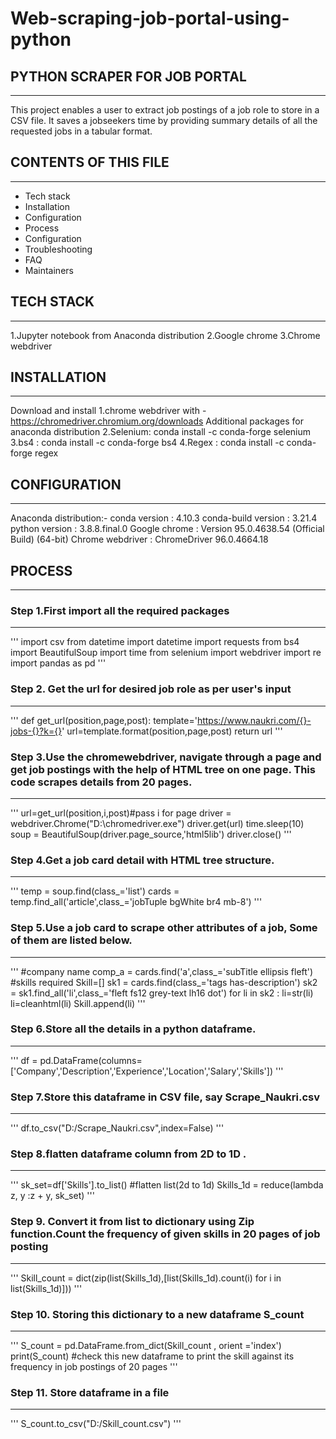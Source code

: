 # Web-scraping-job-portal-using-python
## PYTHON SCRAPER FOR JOB PORTAL
-------------------------------
This project enables a user to extract job postings of a job role to store in a CSV file. It saves a jobseekers time by providing summary details of all the requested jobs in a tabular format.

## CONTENTS OF THIS FILE
---------------------

 * Tech stack
 * Installation
 * Configuration
 * Process
 * Configuration
 * Troubleshooting
 * FAQ
 * Maintainers

## TECH STACK
----------
1.Jupyter notebook from Anaconda distribution 
2.Google chrome 
3.Chrome webdriver

## INSTALLATION
------------
Download and install
1.chrome webdriver with -https://chromedriver.chromium.org/downloads Additional packages for anaconda distribution 
2.Selenium: conda install -c conda-forge selenium 
3.bs4 : conda install -c conda-forge bs4 
4.Regex : conda install -c conda-forge regex

## CONFIGURATION
-------------
Anaconda distribution:-
	conda version : 4.10.3
	conda-build version : 3.21.4
	python version : 3.8.8.final.0
Google chrome : Version 95.0.4638.54 (Official Build) (64-bit)
Chrome webdriver : ChromeDriver 96.0.4664.18


## PROCESS
--------
### Step 1.First import all the required packages
---------------------------------------------
'''
import csv
from datetime import datetime
import requests
from bs4 import BeautifulSoup
import time
from selenium import webdriver
import re
import pandas as pd
'''
### Step 2. Get the url for desired job role as per user's input
------------------------------------------------------------
'''
def get_url(position,page,post):
    template='https://www.naukri.com/{}-jobs-{}?k={}'
    url=template.format(position,page,post)
    return url
'''
### Step 3.Use the chromewebdriver, navigate through a page and get job postings with the help of HTML tree on one page. This code scrapes details from 20 pages.
-------------------------------------------------------------------------------------------------------------------------------------------------------------
'''
url=get_url(position,i,post)#pass i for page
driver = webdriver.Chrome("D:\chromedriver.exe")
driver.get(url)
time.sleep(10)
soup = BeautifulSoup(driver.page_source,'html5lib')
driver.close()
'''
### Step 4.Get a job card detail with HTML tree structure.
-------------------------------------------------------
'''
temp = soup.find(class_='list')
cards = temp.find_all('article',class_='jobTuple bgWhite br4 mb-8')
'''
### Step 5.Use a job card to scrape other attributes of a job, Some of them are listed below.
-----------------------------------------------------------------------------------------
'''
#company name
comp_a = cards.find('a',class_='subTitle ellipsis fleft')
#skills required
Skill=[]
        sk1 = cards.find(class_='tags has-description')
        sk2 = sk1.find_all('li',class_='fleft fs12 grey-text lh16 dot')
        for li in sk2 :
            li=str(li)
            li=cleanhtml(li)
            Skill.append(li)
'''	    
### Step 6.Store all the details in a python dataframe.
---------------------------------------------------
'''
df = pd.DataFrame(columns=['Company','Description','Experience','Location','Salary','Skills'])
'''
### Step 7.Store this dataframe in CSV file, say Scrape_Naukri.csv
---------------------------------------------------------------
'''
df.to_csv("D:/Scrape_Naukri.csv",index=False)
'''
### Step 8.flatten dataframe column from 2D to 1D .
-----------------------------------------------
'''
sk_set=df['Skills'].to_list()
#flatten list(2d to 1d)
Skills_1d = reduce(lambda z, y :z + y, sk_set)
'''
### Step 9. Convert it from list to dictionary using Zip function.Count the frequency of given skills in 20 pages of job posting
-----------------------------------------------------------------------------------------------------------------------------
'''
Skill_count = dict(zip(list(Skills_1d),[list(Skills_1d).count(i) for i in list(Skills_1d)]))
'''
### Step 10. Storing this dictionary to a new dataframe S_count
------------------------------------------------------------
'''
S_count = pd.DataFrame.from_dict(Skill_count , orient ='index')
print(S_count) #check this new dataframe to print the skill against its frequency in job postings of 20 pages
'''
### Step 11. Store dataframe in a file
-----------------------------------
'''
S_count.to_csv("D:/Skill_count.csv")
'''
